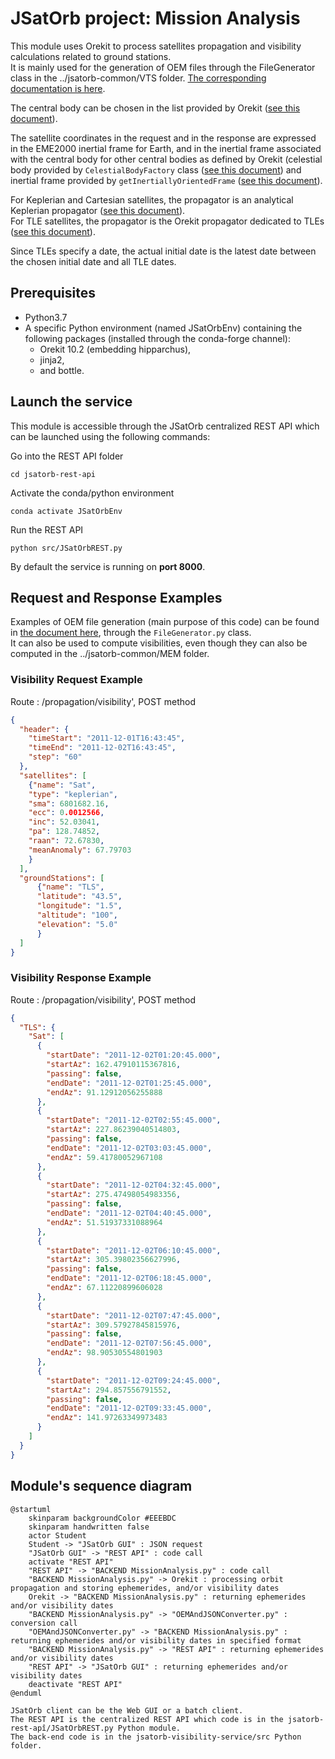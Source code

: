 # JSatOrb project: Mission Analysis

This module uses Orekit to process satellites propagation and visibility calculations related to ground stations.  
It is mainly used for the generation of OEM files through the FileGenerator class in the ../jsatorb-common/VTS folder. [The corresponding documentation is here](../jsatorb-common/VTS/README.md).  

The central body can be chosen in the list provided by Orekit ([see this document](https://www.orekit.org/site-orekit-10.1/apidocs/org/orekit/bodies/CelestialBodyFactory.html)).  

The satellite coordinates in the request and in the response are expressed in the EME2000 inertial frame for Earth, and in the inertial frame associated with the central body for other central bodies as defined by Orekit (celestial body provided by `CelestialBodyFactory` class ([see this document](https://www.orekit.org/site-orekit-10.1/apidocs/org/orekit/bodies/CelestialBodyFactory.html)) and inertial frame provided by `getInertiallyOrientedFrame` ([see this document](https://www.orekit.org/site-orekit-10.1/apidocs/org/orekit/bodies/CelestialBody.html#getInertiallyOrientedFrame--)).  

For Keplerian and Cartesian satellites, the propagator is an analytical Keplerian propagator ([see this document](https://www.orekit.org/site-orekit-10.1/apidocs/org/orekit/bodies/CelestialBodyFactory.html)).  
For TLE satellites, the propagator is the Orekit propagator dedicated to TLEs ([see this document](https://www.orekit.org/site-orekit-10.1/apidocs/org/orekit/propagation/analytical/tle/TLEPropagator.html)).  

Since TLEs specify a date, the actual initial date is the latest date between the chosen initial date and all TLE dates.

## Prerequisites

- Python3.7
- A specific Python environment (named JSatOrbEnv) containing the following packages (installed through the conda-forge channel):
    - Orekit 10.2 (embedding hipparchus),
    - jinja2,
    - and bottle.


## Launch the service

This module is accessible through the JSatOrb centralized REST API which can be launched using the following commands:

Go into the REST API folder
```
cd jsatorb-rest-api
```
Activate the conda/python environment
```
conda activate JSatOrbEnv
```
Run the REST API
```
python src/JSatOrbREST.py
```
By default the service is running on **port 8000**.


## Request and Response Examples

Examples of OEM file generation (main purpose of this code) can be found in [the document here](../jsatorb-common/test-rest/fileGenerator-request.http), through the `FileGenerator.py` class.  
It can also be used to compute visibilities, even though they can also be computed in the ../jsatorb-common/MEM folder.


### Visibility Request Example

Route : /propagation/visibility', POST method
```json
{
  "header": {
    "timeStart": "2011-12-01T16:43:45",
    "timeEnd": "2011-12-02T16:43:45",
    "step": "60"
  },
  "satellites": [
    {"name": "Sat",
    "type": "keplerian",
    "sma": 6801682.16,
    "ecc": 0.0012566,
    "inc": 52.03041,
    "pa": 128.74852,
    "raan": 72.67830,
    "meanAnomaly": 67.79703
    }
  ],
  "groundStations": [
      {"name": "TLS",
      "latitude": "43.5",
      "longitude": "1.5",
      "altitude": "100",
      "elevation": "5.0"
      }
  ]
}
```

### Visibility Response Example

Route : /propagation/visibility', POST method
```json
{
  "TLS": {
    "Sat": [
      {
        "startDate": "2011-12-02T01:20:45.000",
        "startAz": 162.47910115367816,
        "passing": false,
        "endDate": "2011-12-02T01:25:45.000",
        "endAz": 91.12912056255888
      },
      {
        "startDate": "2011-12-02T02:55:45.000",
        "startAz": 227.86239040514803,
        "passing": false,
        "endDate": "2011-12-02T03:03:45.000",
        "endAz": 59.41780052967108
      },
      {
        "startDate": "2011-12-02T04:32:45.000",
        "startAz": 275.47498054983356,
        "passing": false,
        "endDate": "2011-12-02T04:40:45.000",
        "endAz": 51.51937331088964
      },
      {
        "startDate": "2011-12-02T06:10:45.000",
        "startAz": 305.39802356627996,
        "passing": false,
        "endDate": "2011-12-02T06:18:45.000",
        "endAz": 67.11220899606028
      },
      {
        "startDate": "2011-12-02T07:47:45.000",
        "startAz": 309.57927845815976,
        "passing": false,
        "endDate": "2011-12-02T07:56:45.000",
        "endAz": 98.90530554801903
      },
      {
        "startDate": "2011-12-02T09:24:45.000",
        "startAz": 294.857556791552,
        "passing": false,
        "endDate": "2011-12-02T09:33:45.000",
        "endAz": 141.97263349973483
      }
    ]
  }
}
```

## Module's sequence diagram

```plantuml
@startuml
    skinparam backgroundColor #EEEBDC
    skinparam handwritten false
    actor Student
    Student -> "JSatOrb GUI" : JSON request
    "JSatOrb GUI" -> "REST API" : code call
    activate "REST API"
    "REST API" -> "BACKEND MissionAnalysis.py" : code call
    "BACKEND MissionAnalysis.py" -> Orekit : processing orbit propagation and storing ephemerides, and/or visibility dates
    Orekit -> "BACKEND MissionAnalysis.py" : returning ephemerides and/or visibility dates
    "BACKEND MissionAnalysis.py" -> "OEMAndJSONConverter.py" : conversion call
    "OEMAndJSONConverter.py" -> "BACKEND MissionAnalysis.py" : returning ephemerides and/or visibility dates in specified format
    "BACKEND MissionAnalysis.py" -> "REST API" : returning ephemerides and/or visibility dates
    "REST API" -> "JSatOrb GUI" : returning ephemerides and/or visibility dates
    deactivate "REST API"    
@enduml
```

``` 
JSatOrb client can be the Web GUI or a batch client.
The REST API is the centralized REST API which code is in the jsatorb-rest-apî/JSatOrbREST.py Python module.
The back-end code is in the jsatorb-visibility-service/src Python folder.
```
